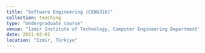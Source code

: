 ```yaml
---
title: "Software Engineering (CENG316)"
collection: teaching
type: "Undergraduate course"
venue: "Izmir Institute of Technology, Computer Engineering Department"
date: 2021-02-01
location: "Izmir, Türkiye"
---
```

